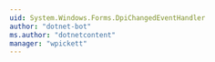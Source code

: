 ```yaml
---
uid: System.Windows.Forms.DpiChangedEventHandler
author: "dotnet-bot"
ms.author: "dotnetcontent"
manager: "wpickett"
---
```

